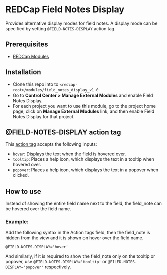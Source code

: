 # REDCap Field Notes Display
Provides alternative display modes for field notes. A display mode can be specified by setting `@FIELD-NOTES-DISPLAY` action tag.

## Prerequisites
- [REDCap Modules](https://github.com/vanderbilt/redcap-external-modules)

## Installation
- Clone this repo into to `<redcap-root>/modules/field_notes_display_v1.0`.
- Go to **Control Center > Manage External Modules** and enable Field Notes Display.
- For each project you want to use this module, go to the project home page, click on **Manage External Modules** link, and then enable Field Notes Display for that project.

## @FIELD-NOTES-DISPLAY action tag
This [action tag](https://wiki.chpc.utah.edu/pages/viewpage.action?pageId=595001400) accepts the following inputs:
- `hover`: Displays the text when the field is hovered over.
- `tooltip`: Places a help icon, which displays the text in a tooltip when hovered over.
- `popover`: Places a help icon, which displays the text in a popover when clicked.

## How to use
Instead of showing the entire field name next to the field, the field_note can be hovered over the field name.

### Example:
Add the following syntax in the Action tags field, then the field_note is hidden from the view and it is shown on hover over the field name.

`@FIELD-NOTES-DISPLAY='hover'`

And similarly, if it is required to show the field_note only on the tooltip or popover, use `@FIELD-NOTES-DISPLAY='tooltip'` or `@FILED-NOTES-DISPLAY='popover'` respectively.

